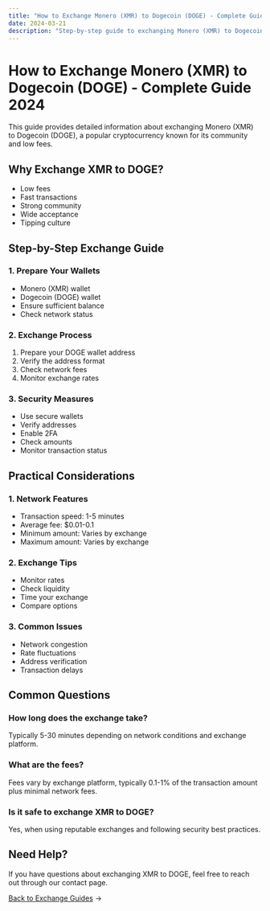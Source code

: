 ```yaml
---
title: "How to Exchange Monero (XMR) to Dogecoin (DOGE) - Complete Guide 2024"
date: 2024-03-21
description: "Step-by-step guide to exchanging Monero (XMR) to Dogecoin (DOGE). Learn about exchange methods, security measures, and best practices."
---
```


# How to Exchange Monero (XMR) to Dogecoin (DOGE) - Complete Guide 2024

This guide provides detailed information about exchanging Monero (XMR) to Dogecoin (DOGE), a popular cryptocurrency known for its community and low fees.

## Why Exchange XMR to DOGE?

-   Low fees
-   Fast transactions
-   Strong community
-   Wide acceptance
-   Tipping culture

## Step-by-Step Exchange Guide

### 1. Prepare Your Wallets

-   Monero (XMR) wallet
-   Dogecoin (DOGE) wallet
-   Ensure sufficient balance
-   Check network status

### 2. Exchange Process

1. Prepare your DOGE wallet address
2. Verify the address format
3. Check network fees
4. Monitor exchange rates

### 3. Security Measures

-   Use secure wallets
-   Verify addresses
-   Enable 2FA
-   Check amounts
-   Monitor transaction status

## Practical Considerations

### 1. Network Features

-   Transaction speed: 1-5 minutes
-   Average fee: $0.01-0.1
-   Minimum amount: Varies by exchange
-   Maximum amount: Varies by exchange

### 2. Exchange Tips

-   Monitor rates
-   Check liquidity
-   Time your exchange
-   Compare options

### 3. Common Issues

-   Network congestion
-   Rate fluctuations
-   Address verification
-   Transaction delays

## Common Questions

### How long does the exchange take?

Typically 5-30 minutes depending on network conditions and exchange platform.

### What are the fees?

Fees vary by exchange platform, typically 0.1-1% of the transaction amount plus minimal network fees.

### Is it safe to exchange XMR to DOGE?

Yes, when using reputable exchanges and following security best practices.

## Need Help?

If you have questions about exchanging XMR to DOGE, feel free to reach out through our contact page.

[Back to Exchange Guides](/exchanges/) →
